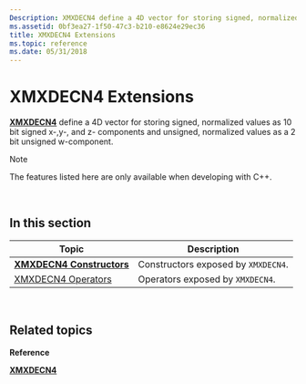 ```yaml
---
Description: XMXDECN4 define a 4D vector for storing signed, normalized values as 10 bit signed x-,y-, and z- components and unsigned, normalized values as a 2 bit unsigned w-component.
ms.assetid: 0bf3ea27-1f50-47c3-b210-e8624e29ec36
title: XMXDECN4 Extensions
ms.topic: reference
ms.date: 05/31/2018
---
```


# XMXDECN4 Extensions

[**XMXDECN4**](/windows/win32/api/directxpackedvector/ns-directxpackedvector-xmxdecn4) define a 4D vector for storing signed, normalized values as 10 bit signed x-,y-, and z- components and unsigned, normalized values as a 2 bit unsigned w-component.

> [!Note]  
> The features listed here are only available when developing with C++.

 

## In this section



| Topic                                                       | Description                                    |
|-------------------------------------------------------------|------------------------------------------------|
| [**XMXDECN4 Constructors**](xmxdecn4-ctor.md)<br/>   | Constructors exposed by `XMXDECN4`.<br/> |
| [XMXDECN4 Operators](ovw-xmxdecn4-operators.md)<br/> | Operators exposed by `XMXDECN4`.<br/>    |



 

## Related topics

<dl> <dt>

**Reference**
</dt> <dt>

[**XMXDECN4**](/windows/win32/api/directxpackedvector/ns-directxpackedvector-xmxdecn4)
</dt> </dl>

 

 